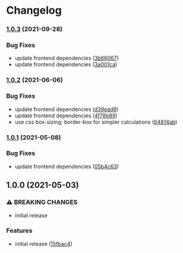 # Changelog

### [1.0.3](https://www.github.com/sibalzer/yt-sync/compare/v1.0.2...v1.0.3) (2021-09-28)


### Bug Fixes

* update frontend dependencies ([3b66067](https://www.github.com/sibalzer/yt-sync/commit/3b66067c8196a6a42f8649da052d22d5825b48cd))
* update frontend dependencies ([3a001ca](https://www.github.com/sibalzer/yt-sync/commit/3a001ca7fe7a40f9cad4b3f0952b313747d4d588))

### [1.0.2](https://www.github.com/iyzana/yt-sync/compare/v1.0.1...v1.0.2) (2021-06-06)


### Bug Fixes

* update frontend dependencies ([d39ead8](https://www.github.com/iyzana/yt-sync/commit/d39ead81fda3670f6f44c7dd3c028b071e509ee6))
* update frontend dependencies ([4f78b89](https://www.github.com/iyzana/yt-sync/commit/4f78b89d2833ef6c34c49445036c0bc4ba0ba6f1))
* use css box-sizing: border-box for simpler calculations ([64814ab](https://www.github.com/iyzana/yt-sync/commit/64814ab927661759df55efbd8567138485c7656c))

### [1.0.1](https://www.github.com/iyzana/yt-sync/compare/v1.0.0...v1.0.1) (2021-05-08)


### Bug Fixes

* update frontend dependencies ([05b4c63](https://www.github.com/iyzana/yt-sync/commit/05b4c63a7e95e4372861e7519b95d7898b9768de))

## 1.0.0 (2021-05-03)


### ⚠ BREAKING CHANGES

* initial release

### Features

* initial release ([15fbac4](https://www.github.com/iyzana/yt-sync/commit/15fbac4a08fc140de170482a1fb5c9e845438c93))
